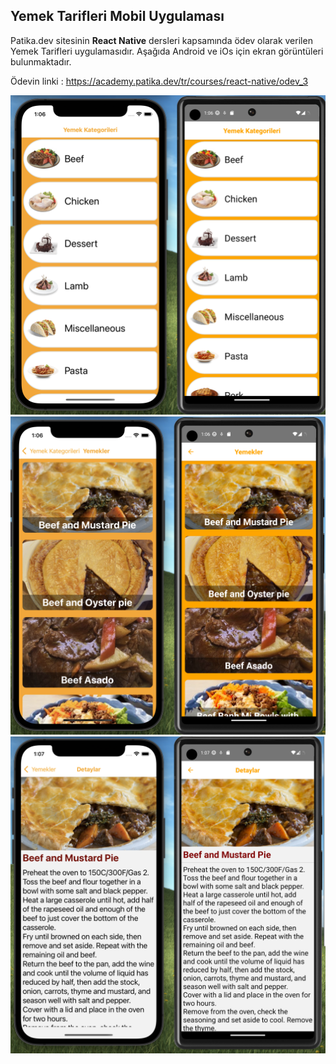 ## Yemek Tarifleri Mobil Uygulaması

Patika.dev sitesinin **React Native** dersleri kapsamında ödev olarak verilen Yemek Tarifleri uygulamasıdır. Aşağıda Android ve iOs için ekran görüntüleri bulunmaktadır.

Ödevin linki : https://academy.patika.dev/tr/courses/react-native/odev_3

![Screenshot1](Screenshot1.png)
![Screenshot2](Screenshot2.png)
![Screenshot3](Screenshot3.png)


